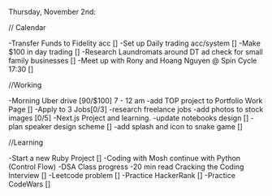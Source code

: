Thursday, November 2nd:

// Calendar

-Transfer Funds to Fidelity acc []
-Set up Daily trading acc/system []
-Make $100 in day trading []
-Research Laundromats around DT ad check for small family businesses []
-Meet up with Rony and Hoang Nguyen @ Spin Cycle 17:30 []

//Working

-Morning Uber drive [90/$100] 7 - 12 am
-add TOP project to Portfolio Work Page []
-Apply to 3 Jobs[0/3]
-research freelance jobs
-add photos to stock images [0/5]
-Next.js Project and learning.
-update notebooks design []
-plan speaker design scheme []
-add splash and icon to snake game []

//Learning

-Start a new Ruby Project []
-Coding with Mosh continue with Python (Control Flow)
-DSA Class progress
-20 min read Cracking the Coding Interview []
-Leetcode problem []
-Practice HackerRank []
-Practice CodeWars []
